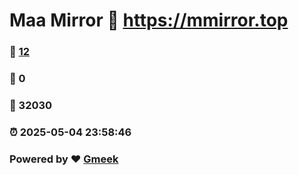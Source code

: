 # Maa Mirror :link: https://mmirror.top 
### :page_facing_up: [12](https://mmirror.top/tag.html) 
### :speech_balloon: 0 
### :hibiscus: 32030 
### :alarm_clock: 2025-05-04 23:58:46 
### Powered by :heart: [Gmeek](https://github.com/Meekdai/Gmeek)
